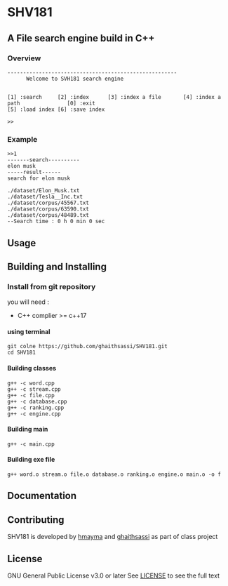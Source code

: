 # SHV181 
## A File search engine build in C++
### Overview
    ------------------------------------------------------
          Welcome to SVH181 search engine


    [1] :search     [2] :index      [3] :index a file       [4] :index a path               [0] :exit
    [5] :load index [6] :save index

    >>
### Example
    >>1
    -------search----------
    elon musk
    -----result------
    search for elon musk
    
    ./dataset/Elon_Musk.txt
    ./dataset/Tesla__Inc.txt
    ./dataset/corpus/45567.txt
    ./dataset/corpus/63590.txt
    ./dataset/corpus/48489.txt
    --Search time : 0 h 0 min 0 sec

## Usage



## Building and Installing


### Install from git repository

you will need :
* C++ complier >= c++17

#### using terminal 
    git colne https://github.com/ghaithsassi/SHV181.git
    cd SHV181
#### Building classes
    g++ -c word.cpp 
    g++ -c stream.cpp 
    g++ -c file.cpp 
    g++ -c database.cpp 
    g++ -c ranking.cpp
    g++ -c engine.cpp
#### Building main 
    g++ -c main.cpp
#### Building exe file
    g++ word.o stream.o file.o database.o ranking.o engine.o main.o -o f
## Documentation


## Contributing
SHV181 is developed by [hmayma](https://github.com/ahmedyassine-hammami) and [ghaithsassi](https://github.com/ghaithsassi) as part of class project

## License
GNU General Public License v3.0 or later
See [LICENSE](LICENSE.md) to see the full text